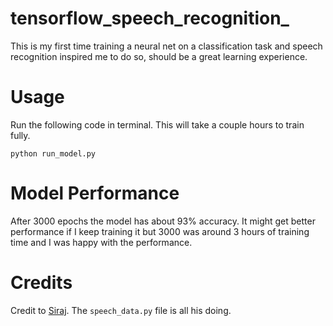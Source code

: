 # tensorflow_speech_recognition_
This is my first time training a neural net on a classification task and speech
recognition inspired me to do so, should be a great learning experience.

Usage
===========

Run the following code in terminal. This will take a couple hours to train fully.

`python run_model.py`

Model Performance
===========

After 3000 epochs the model has about 93% accuracy. It might get better
performance if I keep training it but 3000 was around 3 hours of training time
and I was happy with the performance. 


Credits
===========
Credit to [Siraj](https://github.com/llSourcell). The `speech_data.py` file is
all his doing.
